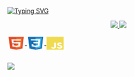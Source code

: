 [![Typing SVG](https://readme-typing-svg.herokuapp.com/?color=2471A3&size=35&center=true&vCenter=true&width=1000&lines=Olá!,+Eu+sou+a+Emili+Elen;SEJA+BEM-VINDO!+:%29)](https://git.io/typing-svg)

<div align="center">
  <a href="https://github.com/EmiliElenDeLaraSouzaDias">
  <img height="180em" src="https://github-readme-stats.vercel.app/api?username=EmiliElenDeLaraSouzaDias&show_icons=true&theme=dracula&include_all_commits=true&count_private=true"/>
  <img height="180em" src="https://github-readme-stats.vercel.app/api/top-langs/?username=EmiliElenDeLaraSouzaDias&layout=compact&langs_count=7&theme=dracula"/>
</div>
<div style="display: inline_block"><br>
  <img align="center" alt="Ismael-HTML" height="30" width="40" src="https://raw.githubusercontent.com/devicons/devicon/master/icons/html5/html5-original.svg">
  <img align="center" alt="Ismael-CSS" height="30" width="40" src="https://raw.githubusercontent.com/devicons/devicon/master/icons/css3/css3-original.svg">
  <img align="center" alt="Emili-Js" height="30" width="40" src="https://raw.githubusercontent.com/devicons/devicon/master/icons/javascript/javascript-plain.svg">
</div>
  
  ##
 
<div> 
  <a href="https://www.linkedin.com/in/emilielendelarasouzadias" target="_blank"><img src="https://img.shields.io/badge/-LinkedIn-%230077B5?style=for-the-badge&logo=linkedin&logoColor=white" target="_blank"></a>
</div>
